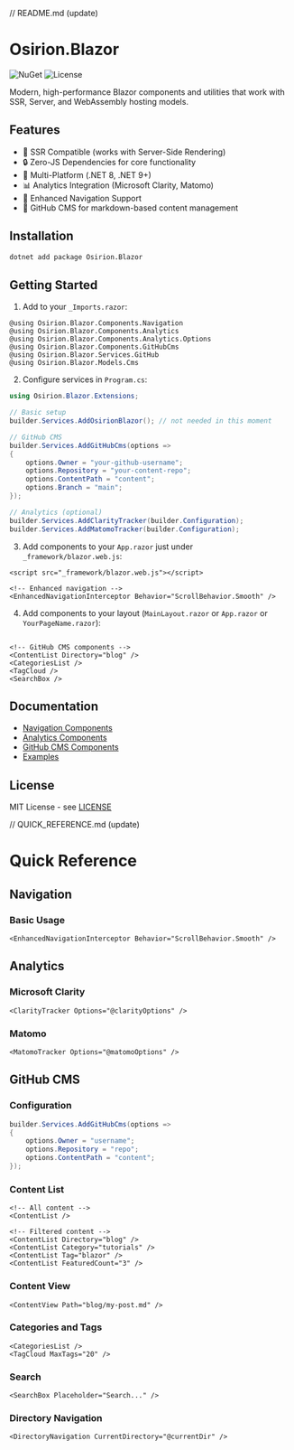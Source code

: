 // README.md (update)
# Osirion.Blazor

![NuGet](https://img.shields.io/nuget/v/Osirion.Blazor)
![License](https://img.shields.io/github/license/obrana-boranija/Osirion.Blazor)

Modern, high-performance Blazor components and utilities that work with SSR, Server, and WebAssembly hosting models.

## Features

- 🚀 SSR Compatible (works with Server-Side Rendering)
- 🔒 Zero-JS Dependencies for core functionality
- 🎯 Multi-Platform (.NET 8, .NET 9+)
- 📊 Analytics Integration (Microsoft Clarity, Matomo)
- 🧭 Enhanced Navigation Support
- 📝 GitHub CMS for markdown-based content management

## Installation

```bash
dotnet add package Osirion.Blazor
```

## Getting Started

1. Add to your `_Imports.razor`:
```razor
@using Osirion.Blazor.Components.Navigation
@using Osirion.Blazor.Components.Analytics
@using Osirion.Blazor.Components.Analytics.Options
@using Osirion.Blazor.Components.GitHubCms
@using Osirion.Blazor.Services.GitHub
@using Osirion.Blazor.Models.Cms
```

2. Configure services in `Program.cs`:
```csharp
using Osirion.Blazor.Extensions;

// Basic setup
builder.Services.AddOsirionBlazor(); // not needed in this moment

// GitHub CMS
builder.Services.AddGitHubCms(options =>
{
    options.Owner = "your-github-username";
    options.Repository = "your-content-repo";
    options.ContentPath = "content";
    options.Branch = "main";
});

// Analytics (optional)
builder.Services.AddClarityTracker(builder.Configuration);
builder.Services.AddMatomoTracker(builder.Configuration);
```

3. Add components to your `App.razor` just under `_framework/blazor.web.js`:
```razor
<script src="_framework/blazor.web.js"></script>

<!-- Enhanced navigation -->
<EnhancedNavigationInterceptor Behavior="ScrollBehavior.Smooth" />
```

4. Add components to your layout (`MainLayout.razor` or `App.razor` or `YourPageName.razor`):
```razor

<!-- GitHub CMS components -->
<ContentList Directory="blog" />
<CategoriesList />
<TagCloud />
<SearchBox />
```

## Documentation

- [Navigation Components](./docs/NAVIGATION.md)
- [Analytics Components](./docs/ANALYTICS.md)
- [GitHub CMS Components](./docs/GITHUB_CMS.md)
- [Examples](./examples/)

## License

MIT License - see [LICENSE](LICENSE.txt)

// QUICK_REFERENCE.md (update)
# Quick Reference

## Navigation

### Basic Usage
```razor
<EnhancedNavigationInterceptor Behavior="ScrollBehavior.Smooth" />
```

## Analytics

### Microsoft Clarity
```razor
<ClarityTracker Options="@clarityOptions" />
```

### Matomo
```razor
<MatomoTracker Options="@matomoOptions" />
```

## GitHub CMS

### Configuration
```csharp
builder.Services.AddGitHubCms(options =>
{
    options.Owner = "username";
    options.Repository = "repo";
    options.ContentPath = "content";
});
```

### Content List
```razor
<!-- All content -->
<ContentList />

<!-- Filtered content -->
<ContentList Directory="blog" />
<ContentList Category="tutorials" />
<ContentList Tag="blazor" />
<ContentList FeaturedCount="3" />
```

### Content View
```razor
<ContentView Path="blog/my-post.md" />
```

### Categories and Tags
```razor
<CategoriesList />
<TagCloud MaxTags="20" />
```

### Search
```razor
<SearchBox Placeholder="Search..." />
```

### Directory Navigation
```razor
<DirectoryNavigation CurrentDirectory="@currentDir" />
```